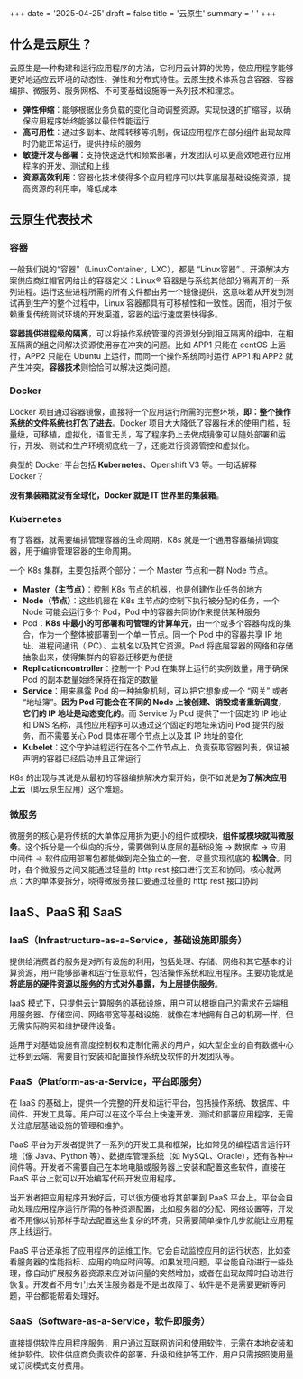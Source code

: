 +++
date = '2025-04-25'
draft = false
title = '云原生'
summary = ' '
+++

## 什么是云原生？

云原生是一种构建和运行应用程序的方法，它利用云计算的优势，使应用程序能够更好地适应云环境的动态性、弹性和分布式特性。云原生技术体系包含容器、容器编排、微服务、服务网格、不可变基础设施等一系列技术和理念。

- **弹性伸缩**：能够根据业务负载的变化自动调整资源，实现快速的扩缩容，以确保应用程序始终能够以最佳性能运行
- **高可用性**：通过多副本、故障转移等机制，保证应用程序在部分组件出现故障时仍能正常运行，提供持续的服务
- **敏捷开发与部署**：支持快速迭代和频繁部署，开发团队可以更高效地进行应用程序的开发、测试和上线
- **资源高效利用**：容器化技术使得多个应用程序可以共享底层基础设施资源，提高资源的利用率，降低成本

## 云原生代表技术

### 容器

一般我们说的“容器”（LinuxContainer，LXC），都是 “Linux容器” 。开源解决方案供应商红帽官网给出的容器定义：Linux® 容器是与系统其他部分隔离开的一系列进程。运行这些进程所需的所有文件都由另一个镜像提供，这意味着从开发到测试再到生产的整个过程中，Linux 容器都具有可移植性和一致性。因而，相对于依赖重复传统测试环境的开发渠道，容器的运行速度要快得多。

**容器提供进程级的隔离**，可以将操作系统管理的资源划分到相互隔离的组中，在相互隔离的组之间解决资源使用存在冲突的问题。比如 APP1 只能在 centOS 上运行，APP2 只能在 Ubuntu 上运行，而同一个操作系统同时运行 APP1 和 APP2 就产生冲突，**容器技术**则恰恰可以解决这类问题。

### Docker

Docker 项目通过容器镜像，直接将一个应用运行所需的完整环境，**即：整个操作系统的文件系统也打包了进去**。Docker 项目大大降低了容器技术的使用门槛，轻量级，可移植，虚拟化，语言无关，写了程序扔上去做成镜像可以随处部署和运行，开发、测试和生产环境彻底统一了，还能进行资源管控和虚拟化。

典型的 Docker 平台包括 **Kubernetes**、Openshift V3 等。一句话解释 Docker？

**没有集装箱就没有全球化，Docker 就是 IT 世界里的集装箱**。

### Kubernetes

有了容器，就需要编排管理容器的生命周期，K8s 就是一个通用容器编排调度器，用于编排管理容器的生命周期。

一个 K8s 集群，主要包括两个部分：一个 Master 节点和一群 Node 节点。

- **Master（主节点）**：控制 K8s 节点的机器，也是创建作业任务的地方
- **Node（节点）**：这些机器在 K8s 主节点的控制下执行被分配的任务，一个 Node 可能会运行多个 Pod，Pod 中的容器共同协作来提供某种服务
- Pod：**K8s 中最小的可部署和可管理的计算单元**，由一个或多个容器构成的集合，作为一个整体被部署到一个单一节点。同一个 Pod 中的容器共享 IP 地址、进程间通讯（IPC）、主机名以及其它资源。Pod 将底层容器的网络和存储抽象出来，使得集群内的容器迁移更为便捷
- **Replicationcontroller**：控制一个 Pod 在集群上运行的实例数量，用于确保 Pod 的副本数量始终保持在指定的数量
- **Service**：用来暴露 Pod 的一种抽象机制，可以把它想象成一个 “网关” 或者 “地址簿”。**因为 Pod 可能会在不同的 Node 上被创建、销毁或者重新调度，它们的 IP 地址是动态变化的**。而 Service 为 Pod 提供了一个固定的 IP 地址和 DNS 名称，其他应用程序可以通过这个固定的地址来访问 Pod 提供的服务，而不需要关心 Pod 具体在哪个节点上以及其 IP 地址的变化
- **Kubelet**：这个守护进程运行在各个工作节点上，负责获取容器列表，保证被声明的容器已经启动并且正常运行

K8s 的出现与其说是从最初的容器编排解决方案开始，倒不如说是**为了解决应用上云**（即云原生应用）这个难题。

### 微服务

微服务的核心是将传统的大单体应用拆为更小的组件或模块，**组件或模块就叫微服务**。这个拆分是一个纵向的拆分，需要做到从底层的基础设施 → 数据库 → 应用中间件 → 软件应用部署包都能做到完全独立的一套，尽量实现彻底的 **松耦合**。同时，各个微服务之间又能通过轻量的 http rest 接口进行交互和协同。核心就两点：大的单体要拆分，晓得微服务接口要通过轻量的 http rest 接口协同

## IaaS、PaaS 和 SaaS

### IaaS（Infrastructure-as-a-Service，基础设施即服务）

提供给消费者的服务是对所有设施的利用，包括处理、存储、网络和其它基本的计算资源，用户能够部署和运行任意软件，包括操作系统和应用程序。主要功能就是**将底层的硬件资源以服务的方式对外暴露，为上层提供服务**。

IaaS 模式下，只提供云计算服务的基础设施，用户可以根据自己的需求在云端租用服务器、存储空间、网络带宽等基础设施，就像在本地拥有自己的机房一样，但无需实际购买和维护硬件设备。

适用于对基础设施有高度控制权和定制化需求的用户，如大型企业的自有数据中心迁移到云端、需要自行安装和配置操作系统及软件的开发团队等。

### PaaS（Platform-as-a-Service，平台即服务）

在 IaaS 的基础上，提供一个完整的开发和运行平台，包括操作系统、数据库、中间件、开发工具等。用户可以在这个平台上快速开发、测试和部署应用程序，无需关注底层基础设施的管理和维护。

PaaS 平台为开发者提供了一系列的开发工具和框架，比如常见的编程语言运行环境（像 Java、Python 等）、数据库管理系统（如 MySQL、Oracle），还有各种中间件等。开发者不需要自己在本地电脑或服务器上安装和配置这些软件，直接在 PaaS 平台上就可以开始编写代码开发应用程序。

当开发者把应用程序开发好后，可以很方便地将其部署到 PaaS 平台上。平台会自动处理应用程序运行所需的各种资源配置，比如服务器的分配、网络设置等，开发者不用像以前那样手动去配置这些复杂的环境，只需要简单操作几步就能让应用程序上线运行。

PaaS 平台还承担了应用程序的运维工作。它会自动监控应用的运行状态，比如查看服务器的性能指标、应用的响应时间等。如果发现问题，平台能自动进行一些处理，像自动扩展服务器资源来应对访问量的突然增加，或者在出现故障时自动进行恢复。开发者不用专门去关注服务器是不是出故障了、软件是不是需要更新等问题，平台都能帮着处理好。

### SaaS（Software-as-a-Service，软件即服务）

直接提供软件应用程序服务，用户通过互联网访问和使用软件，无需在本地安装和维护软件。软件供应商负责软件的部署、升级和维护等工作，用户只需按照使用量或订阅模式支付费用。